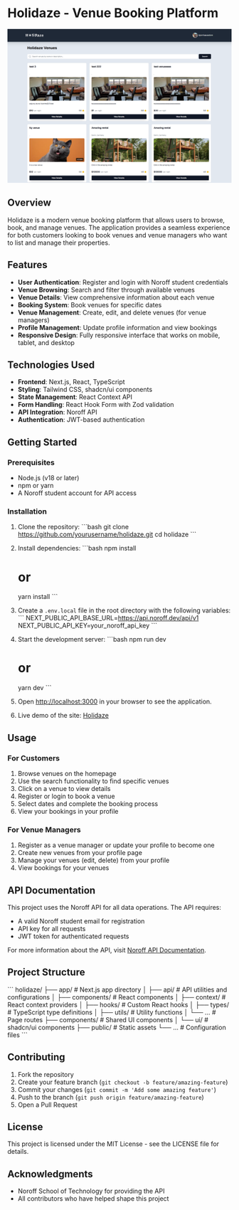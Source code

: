# Holidaze - Venue Booking Platform

![Holidaze Screenshot](https://raw.githubusercontent.com/bjornhaavard/project-exam-2/main/public/images/holidaze-screen.png)

## Overview

Holidaze is a modern venue booking platform that allows users to browse, book, and manage venues. The application provides a seamless experience for both customers looking to book venues and venue managers who want to list and manage their properties.

## Features

- **User Authentication**: Register and login with Noroff student credentials
- **Venue Browsing**: Search and filter through available venues
- **Venue Details**: View comprehensive information about each venue
- **Booking System**: Book venues for specific dates
- **Venue Management**: Create, edit, and delete venues (for venue managers)
- **Profile Management**: Update profile information and view bookings
- **Responsive Design**: Fully responsive interface that works on mobile, tablet, and desktop

## Technologies Used

- **Frontend**: Next.js, React, TypeScript
- **Styling**: Tailwind CSS, shadcn/ui components
- **State Management**: React Context API
- **Form Handling**: React Hook Form with Zod validation
- **API Integration**: Noroff API
- **Authentication**: JWT-based authentication

## Getting Started

### Prerequisites

- Node.js (v18 or later)
- npm or yarn
- A Noroff student account for API access

### Installation

1. Clone the repository:
   \`\`\`bash
   git clone https://github.com/yourusername/holidaze.git
   cd holidaze
   \`\`\`

2. Install dependencies:
   \`\`\`bash
   npm install
   # or
   yarn install
   \`\`\`

3. Create a `.env.local` file in the root directory with the following variables:
   \`\`\`
   NEXT_PUBLIC_API_BASE_URL=https://api.noroff.dev/api/v1
   NEXT_PUBLIC_API_KEY=your_noroff_api_key
   \`\`\`

4. Start the development server:
   \`\`\`bash
   npm run dev
   # or
   yarn dev
   \`\`\`

5. Open [http://localhost:3000](http://localhost:3000) in your browser to see the application.

6. Live demo of the site: [Holidaze](http://holidais.netlify.app) 

## Usage

### For Customers

1. Browse venues on the homepage
2. Use the search functionality to find specific venues
3. Click on a venue to view details
4. Register or login to book a venue
5. Select dates and complete the booking process
6. View your bookings in your profile

### For Venue Managers

1. Register as a venue manager or update your profile to become one
2. Create new venues from your profile page
3. Manage your venues (edit, delete) from your profile
4. View bookings for your venues

## API Documentation

This project uses the Noroff API for all data operations. The API requires:

- A valid Noroff student email for registration
- API key for all requests
- JWT token for authenticated requests

For more information about the API, visit [Noroff API Documentation](https://docs.noroff.dev).

## Project Structure

\`\`\`
holidaze/
├── app/                  # Next.js app directory
│   ├── api/              # API utilities and configurations
│   ├── components/       # React components
│   ├── context/          # React context providers
│   ├── hooks/            # Custom React hooks
│   ├── types/            # TypeScript type definitions
│   ├── utils/            # Utility functions
│   └── ...               # Page routes
├── components/           # Shared UI components
│   └── ui/               # shadcn/ui components
├── public/               # Static assets
└── ...                   # Configuration files
\`\`\`

## Contributing

1. Fork the repository
2. Create your feature branch (`git checkout -b feature/amazing-feature`)
3. Commit your changes (`git commit -m 'Add some amazing feature'`)
4. Push to the branch (`git push origin feature/amazing-feature`)
5. Open a Pull Request

## License

This project is licensed under the MIT License - see the LICENSE file for details.

## Acknowledgments

- Noroff School of Technology for providing the API
- All contributors who have helped shape this project
